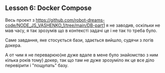 ## Lesson 6: Docker Compose

Весь проект з https://github.com/robot-dreams-code/NODE_JS_VASHENKO_1/tree/main/DB-part1 я не заводив,
оскільки не мав часу, я так зрозумів що в контексті задачі це і не так то треба було.

Саме завдання, яке стосується бази, здається вийшло, судячи з логів докера.

А от чим я не переварюю(не дуже вдале в мене було знайомство з ним кілька років тому) докер, так що там не дуже
зрозуміло як це все діло перевірити і "пощупать" базу.